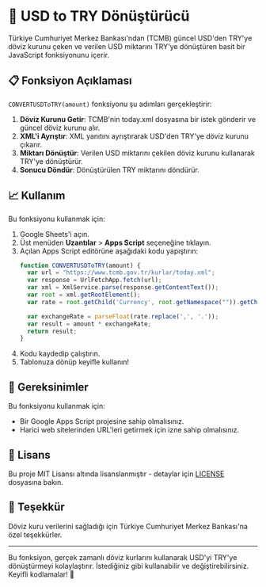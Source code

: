# 💸 USD to TRY Dönüştürücü

Türkiye Cumhuriyet Merkez Bankası'ndan (TCMB) güncel USD'den TRY'ye döviz kurunu çeken ve verilen USD miktarını TRY'ye dönüştüren basit bir JavaScript fonksiyonunu içerir.

## 📋 Fonksiyon Açıklaması

`CONVERTUSDToTRY(amount)` fonksiyonu şu adımları gerçekleştirir:

1. **Döviz Kurunu Getir**: TCMB'nin today.xml dosyasına bir istek gönderir ve güncel döviz kurunu alır.
2. **XML'i Ayrıştır**: XML yanıtını ayrıştırarak USD'den TRY'ye döviz kurunu çıkarır.
3. **Miktarı Dönüştür**: Verilen USD miktarını çekilen döviz kurunu kullanarak TRY'ye dönüştürür.
4. **Sonucu Döndür**: Dönüştürülen TRY miktarını döndürür.

## 📈 Kullanım

Bu fonksiyonu kullanmak için:

1. Google Sheets'i açın.
2. Üst menüden **Uzantılar** > **Apps Script** seçeneğine tıklayın.
3. Açılan Apps Script editörüne aşağıdaki kodu yapıştırın:
    ```javascript
    function CONVERTUSDToTRY(amount) {
      var url = "https://www.tcmb.gov.tr/kurlar/today.xml";
      var response = UrlFetchApp.fetch(url);
      var xml = XmlService.parse(response.getContentText());
      var root = xml.getRootElement();
      var rate = root.getChild('Currency', root.getNamespace("")).getChildren('ForexBuying')[0].getText();

      var exchangeRate = parseFloat(rate.replace(',', '.'));
      var result = amount * exchangeRate;
      return result;
    }
    ```
4. Kodu kaydedip çalıştırın.
5. Tablonuza dönüp keyifle kullanın!

## 🔧 Gereksinimler

Bu fonksiyonu kullanmak için:

- Bir Google Apps Script projesine sahip olmalısınız.
- Harici web sitelerinden URL'leri getirmek için izne sahip olmalısınız.

## 📜 Lisans

Bu proje MIT Lisansı altında lisanslanmıştır - detaylar için [LICENSE](LICENSE) dosyasına bakın.

## 🙏 Teşekkür

Döviz kuru verilerini sağladığı için Türkiye Cumhuriyet Merkez Bankası'na özel teşekkürler.

---

Bu fonksiyon, gerçek zamanlı döviz kurlarını kullanarak USD'yi TRY'ye dönüştürmeyi kolaylaştırır. İstediğiniz gibi kullanabilir ve değiştirebilirsiniz. Keyifli kodlamalar! 🚀
